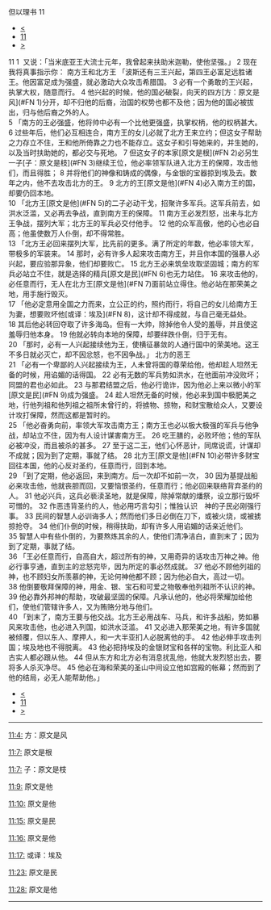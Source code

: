 ﻿





 但以理书 11




* [<](bible/DAN10.md)
* [11](bible/DAN.md)
* [>](bible/DAN12.md)



 
11 
1  又说：「当米底亚王大流士元年，我曾起来扶助米迦勒，使他坚强。」 
2 现在我将真事指示你： 南方王和北方王 「波斯还有三王兴起，第四王必富足远胜诸王。他因富足成为强盛，就必激动大众攻击希腊国。 
3 必有一个勇敢的王兴起，执掌大权，随意而行。 
4 他兴起的时候，他的国必破裂，向天的四方[方：原文是风](#FN
1)分开，却不归他的后裔，治国的权势也都不及他；因为他的国必被拔出，归与他后裔之外的人。  
5 「南方的王必强盛，他将帅中必有一个比他更强盛，执掌权柄，他的权柄甚大。 
6 过些年后，他们必互相连合，南方王的女儿必就了北方王来立约；但这女子帮助之力存立不住，王和他所倚靠之力也不能存立。这女子和引导她来的，并生她的，以及当时扶助她的，都必交与死地。 
7 但这女子的本家[原文是根](#FN
2)必另生一子[子：原文是枝](#FN
3)继续王位，他必率领军队进入北方王的保障，攻击他们，而且得胜； 
8 并将他们的神像和铸成的偶像，与金银的宝器掠到埃及去。数年之内，他不去攻击北方的王。 
9 北方的王[原文是他](#FN
4)必入南方王的国，却要仍回本地。  
10 「北方王[原文是他](#FN
5)的二子必动干戈，招聚许多军兵。这军兵前去，如洪水泛滥，又必再去争战，直到南方王的保障。 
11 南方王必发烈怒，出来与北方王争战，摆列大军；北方王的军兵必交付他手。 
12 他的众军高傲，他的心也必自高；他虽使数万人仆倒，却不得常胜。  
13 「北方王必回来摆列大军，比先前的更多。满了所定的年数，他必率领大军，带极多的军装来。 
14 那时，必有许多人起来攻击南方王，并且你本国的强暴人必兴起，要应验那异象，他们却要败亡。 
15 北方王必来筑垒攻取坚固城；南方的军兵必站立不住，就是选择的精兵[原文是民](#FN
6)也无力站住。 
16 来攻击他的，必任意而行，无人在北方王[原文是他](#FN
7)面前站立得住。他必站在那荣美之地，用手施行毁灭。  
17 「他必定意用全国之力而来，立公正的约，照约而行，将自己的女儿给南方王为妻，想要败坏他[或译：埃及](#FN
8)，这计却不得成就，与自己毫无益处。 
18 其后他必转回夺取了许多海岛。但有一大帅，除掉他令人受的羞辱，并且使这羞辱归他本身。 
19 他就必转向本地的保障，却要绊跌仆倒，归于无有。  
20 「那时，必有一人兴起接续他为王，使横征暴敛的人通行国中的荣美地。这王不多日就必灭亡，却不因忿怒，也不因争战。」 北方的恶王  
21 「必有一个卑鄙的人兴起接续为王，人未曾将国的尊荣给他，他却趁人坦然无备的时候，用谄媚的话得国。 
22 必有无数的军兵势如洪水，在他面前冲没败坏；同盟的君也必如此。 
23 与那君结盟之后，他必行诡诈，因为他必上来以微小的军[原文是民](#FN
9)成为强盛。 
24 趁人坦然无备的时候，他必来到国中极肥美之地，行他列祖和他列祖之祖所未曾行的，将掳物、掠物，和财宝散给众人，又要设计攻打保障，然而这都是暂时的。  
25 「他必奋勇向前，率领大军攻击南方王；南方王也必以极大极强的军兵与他争战，却站立不住，因为有人设计谋害南方王。 
26 吃王膳的，必败坏他；他的军队必被冲没，而且被杀的甚多。 
27 至于这二王，他们心怀恶计，同席说谎，计谋却不成就；因为到了定期，事就了结。 
28 北方王[原文是他](#FN
10)必带许多财宝回往本国，他的心反对圣约，任意而行，回到本地。  
29 「到了定期，他必返回，来到南方。后一次却不如前一次， 
30 因为基提战船必来攻击他，他就丧胆而回，又要恼恨圣约，任意而行；他必回来联络背弃圣约的人。 
31 他必兴兵，这兵必亵渎圣地，就是保障，除掉常献的燔祭，设立那行毁坏可憎的。 
32 作恶违背圣约的人，他必用巧言勾引；惟独认识　神的子民必刚强行事。 
33 民间的智慧人必训诲多人；然而他们多日必倒在刀下，或被火烧，或被掳掠抢夺。 
34 他们仆倒的时候，稍得扶助，却有许多人用谄媚的话亲近他们。 
35 智慧人中有些仆倒的，为要熬炼其余的人，使他们清净洁白，直到末了；因为到了定期，事就了结。  
36 「王必任意而行，自高自大，超过所有的神，又用奇异的话攻击万神之神。他必行事亨通，直到主的忿怒完毕，因为所定的事必然成就。 
37 他必不顾他列祖的神，也不顾妇女所羡慕的神，无论何神他都不顾；因为他必自大，高过一切。 
38 他倒要敬拜保障的神，用金、银、宝石和可爱之物敬奉他列祖所不认识的神。 
39 他必靠外邦神的帮助，攻破最坚固的保障。凡承认他的，他必将荣耀加给他们，使他们管辖许多人，又为贿赂分地与他们。  
40 「到末了，南方王要与他交战。北方王必用战车、马兵，和许多战船，势如暴风来攻击他，也必进入列国，如洪水泛滥。 
41 又必进入那荣美之地，有许多国就被倾覆，但以东人、摩押人，和一大半亚扪人必脱离他的手。 
42 他必伸手攻击列国；埃及地也不得脱离。 
43 他必把持埃及的金银财宝和各样的宝物。利比亚人和古实人都必跟从他。 
44 但从东方和北方必有消息扰乱他，他就大发烈怒出去，要将多人杀灭净尽。 
45 他必在海和荣美的圣山中间设立他如宫殿的帐幕；然而到了他的结局，必无人能帮助他。」 
* [<](bible/DAN10.md)
* [11](bible/DAN.md)
* [>](bible/DAN12.md)





---


[11:4:](#V4)
方：原文是风


[11:7:](#V7)
原文是根


[11:7:](#V7)
子：原文是枝


[11:9:](#V9)
原文是他


[11:10:](#V10)
原文是他


[11:15:](#V15)
原文是民


[11:16:](#V16)
原文是他


[11:17:](#V17)
或译：埃及


[11:23:](#V23)
原文是民


[11:28:](#V28)
原文是他




---









